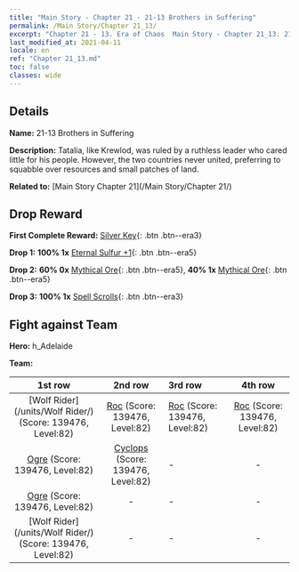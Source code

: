 ```yaml
---
title: "Main Story - Chapter 21 - 21-13 Brothers in Suffering"
permalink: /Main Story/Chapter 21_13/
excerpt: "Chapter 21 - 13. Era of Chaos  Main Story - Chapter 21_13. 21-13 Brothers in Suffering"
last_modified_at: 2021-04-11
locale: en
ref: "Chapter 21_13.md"
toc: false
classes: wide
---
```


## Details

 **Name:** 21-13 Brothers in Suffering

 **Description:** Tatalia, like Krewlod, was ruled by a ruthless leader who cared little for his people. However, the two countries never united, preferring to squabble over resources and small patches of land.

 **Related to:** [Main Story Chapter 21](/Main Story/Chapter 21/)

## Drop Reward

 **First Complete Reward:** [Silver Key](/Items/con_693/){: .btn .btn--era3}

 **Drop 1:** **100% 1x** [Eternal Sulfur +1](/Items/mat_71/){: .btn .btn--era5}

 **Drop 2:** **60% 0x** [Mythical Ore](/Items/mat_61/){: .btn .btn--era5}, **40% 1x** [Mythical Ore](/Items/mat_61/){: .btn .btn--era5}

 **Drop 3:** **100% 1x** [Spell Scrolls](/Items/con_694/){: .btn .btn--era3}


## Fight against Team
 **Hero:** h_Adelaide

 **Team:**


  | 1st row | 2nd row | 3rd row | 4th row |
  |:----:|:----:|:----|:----:|
  | [Wolf Rider](/units/Wolf Rider/) (Score: 139476, Level:82)  | [Roc](/units/Roc/) (Score: 139476, Level:82)  | [Roc](/units/Roc/) (Score: 139476, Level:82)  | [Roc](/units/Roc/) (Score: 139476, Level:82)  |
  | [Ogre](/units/Ogre/) (Score: 139476, Level:82)  | [Cyclops](/units/Cyclops/) (Score: 139476, Level:82)  | - | - |
  | [Ogre](/units/Ogre/) (Score: 139476, Level:82)  | - | - | - |
  | [Wolf Rider](/units/Wolf Rider/) (Score: 139476, Level:82)  | - | - | - |


